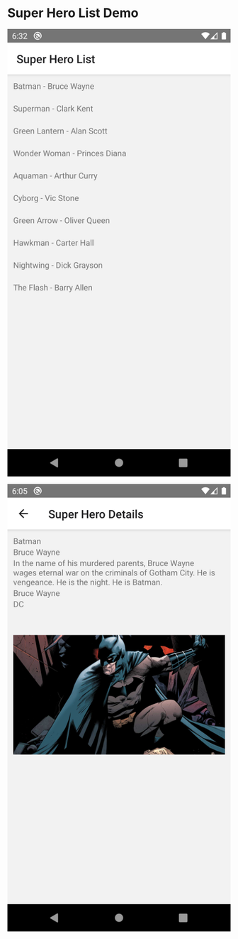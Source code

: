 # Super Hero List Demo

![1st screen](./Screenshot_1648557158.png)


![2nd screen](./Screenshot_1648555532.png)
